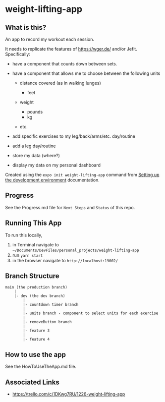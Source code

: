 # weight-lifting-app

## What is this?
An app to record my workout each session. 

It needs to replicate the features of https://wger.de/ and/or Jefit. Specifically: 

* have a component that counts down between sets.

* have a component that allows me to choose between the following units
    * distance covered (as in walking lunges)
        * feet

    * weight
        * pounds
        * kg

    * etc.

* add specific exercises to my leg/back/arms/etc. day/routine

* add a leg day/routine

* store my data (where?)

* display my data on my personal dashboard

Created using the `expo init weight-lifting-app` command from [Setting up the development environment](https://reactnative.dev/docs/environment-setup) documentation.

## Progress

See the Progress.md file for `Next Steps` and `Status` of this repo.

## Running This App

To run this locally, 

1. in Terminal navigate to `~/Documents/DevFiles/personal_projects/weight-lifting-app`
2. run `yarn start`
3. in the browser navigate to `http://localhost:19002/`

## Branch Structure

    main (the production branch)
        |
        |- dev (the dev branch)
            |
            |- countdown timer branch
            |
            |- units branch - component to select units for each exercise
            |
            |- removeButton branch
            |
            |- feature 3
            |
            |- feature 4

## How to use the app

See the HowToUseTheApp.md file.

## Associated Links

* https://trello.com/c/1DKwg7RU/1226-weight-lifting-app
